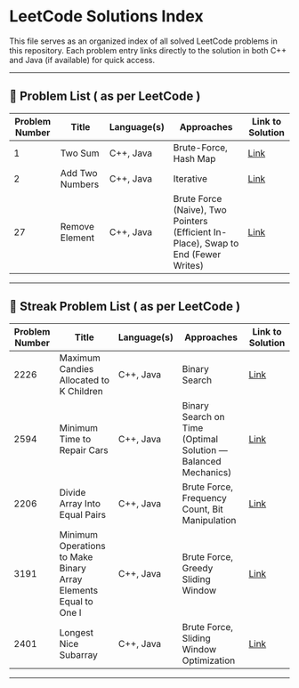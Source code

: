 # LeetCode Solutions Index

This file serves as an organized index of all solved LeetCode problems in this repository. Each problem entry links directly to the solution in both C++ and Java (if available) for quick access.

---

## 📌 Problem List ( as per LeetCode )

| Problem Number | Title               | Language(s) |                 Approaches                 | Link to Solution |
|----------------|---------------------|-------------|--------------------------------------------|------------------|
| 1              | Two Sum             |  C++, Java  | Brute-Force, Hash Map                      | [Link](./Solutions/Two-Sum.md) |
| 2              | Add Two Numbers     |  C++, Java  | Iterative                                  | [Link](./Solutions/Add-Two-Numbers.md) |
| 27             | Remove Element      |  C++, Java  | Brute Force (Naive), Two Pointers (Efficient In-Place), Swap to End (Fewer Writes)                                  | [Link](./Solutions/Remove-Element.md) |

---

## 📌 Streak Problem List ( as per LeetCode )

| Problem Number | Title                                   | Language(s) |                 Approaches                 | Link to Solution |
|----------------|-----------------------------------------|-------------|--------------------------------------------|------------------|
| 2226           | Maximum Candies Allocated to K Children |  C++, Java  | Binary Search                      | [Link](./LeetCode-Streak/2226%20-%20Maximum%20Candies%20Allocated%20to%20K%20Children.md) |
| 2594           | Minimum Time to Repair Cars |  C++, Java  | Binary Search on Time (Optimal Solution — Balanced Mechanics) | [Link](./LeetCode-Streak/2594%20-%20Minimum%20Time%20to%20Repair%20Cars.md) |
| 2206           | Divide Array Into Equal Pairs |  C++, Java  | Brute Force, Frequency Count, Bit Manipulation | [Link](./LeetCode-Streak/2206%20-%20Divide%20Array%20Into%20Equal%20Pairs.md) |
| 3191           | Minimum Operations to Make Binary Array Elements Equal to One I |  C++, Java  | Brute Force, Greedy Sliding Window | [Link](./LeetCode-Streak/3191%20-%20Minimum%20Operations%20to%20Make%20Binary%20Array%20Elements%20Equal%20to%20One%20I.md) |
| 2401           | Longest Nice Subarray |  C++, Java  | Brute Force, Sliding Window Optimization | [Link](./LeetCode-Streak/2401%20-%20Longest%20Nice%20Subarray.md) |

---
